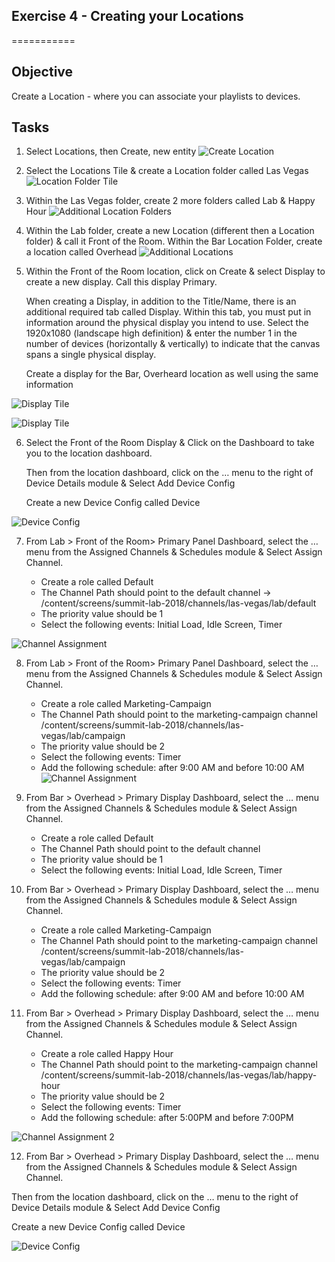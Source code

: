 ## Exercise 4 - Creating your Locations

===========

## Objective
Create a Location - where you can associate your playlists to devices.


## Tasks

1. Select Locations, then Create, new entity
![Create Location](../../Resources/Picture19.png)

2. Select the Locations Tile & create a Location folder called Las Vegas
![Location Folder Tile](../../Resources/Picture20.png)

3. Within the Las Vegas folder, create 2 more folders called Lab & Happy Hour
![Additional Location Folders](../../Resources/Picture21.png)

4. Within the Lab folder, create a new Location (different then a Location folder) & call it Front of the Room. Within the Bar Location Folder, create a location called Overhead
![Additional Locations](../../Resources/Picture22.png)

5. Within the Front of the Room location, click on Create & select Display to create a new display. Call this display Primary.  
   
   When creating a Display, in addition to the Title/Name, there is an additional required tab called Display.  Within this tab, you must put in information around the physical display you intend to use.  Select the 1920x1080 (landscape high definition) & enter the number 1 in the number of devices (horizontally & vertically) to indicate that the canvas spans a single physical display.
   
   Create a display for the Bar, Overheard location as well using the same information

![Display Tile](../../Resources/Picture23.png)

![Display Tile](../../Resources/Picture31.png)

6. Select the Front of the Room Display & Click on the Dashboard to take you to the location dashboard.  
   
   Then from the location dashboard, click on the … menu to the right of Device Details module & Select Add Device Config
   
   Create a new Device Config called Device 
   
 ![Device Config](../../Resources/Picture24.png)
 
 7. From Lab > Front of the Room> Primary Panel Dashboard, select the … menu from the Assigned Channels & Schedules module & Select Assign Channel.
    
    -	Create a role called Default
    -	The Channel Path should point to the default channel  -> /content/screens/summit-lab-2018/channels/las-vegas/lab/default
    -	The priority value should be 1
    -   Select the following events:  Initial Load, Idle Screen, Timer
    
 ![Channel Assignment](../../Resources/Picture25.png)
 
 8.  From Lab > Front of the Room> Primary Panel Dashboard, select the … menu from the Assigned Channels & Schedules module & Select Assign Channel.
     
     -	Create a role called Marketing-Campaign
     -	The Channel Path should point to the marketing-campaign channel   /content/screens/summit-lab-2018/channels/las-vegas/lab/campaign
     -	The priority value should be 2
     -	Select the following events: Timer
     -  Add the following schedule:  after 9:00 AM and before 10:00 AM
 ![Channel Assignment](../../Resources/Picture26.png)
 
 9. From Bar > Overhead > Primary Display Dashboard, select the … menu from the Assigned Channels & Schedules module & Select Assign Channel.
    
    -	Create a role called Default
    -	The Channel Path should point to the default channel 
    -	The priority value should be 1
    -   Select the following events:  Initial Load, Idle Screen, Timer
    
 10. From Bar > Overhead > Primary Display Dashboard, select the … menu from the Assigned Channels & Schedules module & Select Assign Channel.  
     
     -	Create a role called Marketing-Campaign
     -	The Channel Path should point to the marketing-campaign channel   /content/screens/summit-lab-2018/channels/las-vegas/lab/campaign
     -	The priority value should be 2
     -	Select the following events: Timer
     -  Add the following schedule:  after 9:00 AM and before 10:00 AM 
     
 11.  From Bar > Overhead > Primary Display Dashboard, select the … menu from the Assigned Channels & Schedules module & Select Assign Channel.  
      
      -	Create a role called Happy Hour
      -	The Channel Path should point to the marketing-campaign channel   /content/screens/summit-lab-2018/channels/las-vegas/lab/happy-hour
      -	The priority value should be 2
      -	Select the following events: Timer
      - Add the following schedule:  after 5:00PM and before 7:00PM   
      
 ![Channel Assignment 2](../../Resources/Picture27.png)
  
  12.  From Bar > Overhead > Primary Display Dashboard, select the … menu from the Assigned Channels & Schedules module & Select Assign Channel.  
      
 Then from the location dashboard, click on the … menu to the right of Device Details module & Select Add Device Config
       
 Create a new Device Config called Device 
       
 ![Device Config](../../Resources/Picture24.png)
      
  